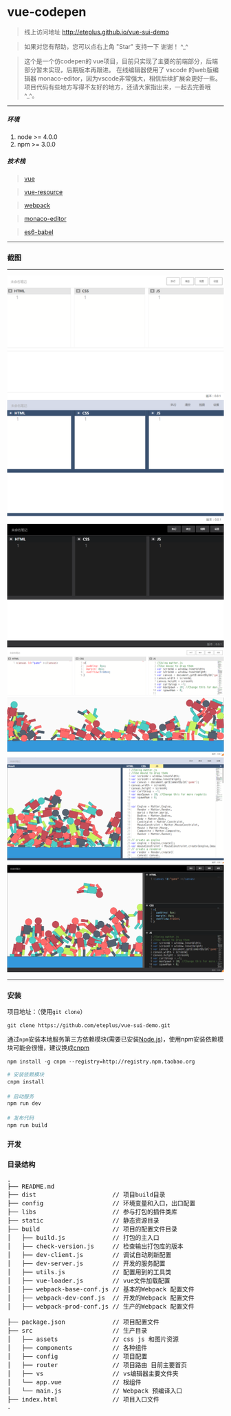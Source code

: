 # vue-codepen
> 线上访问地址 http://eteplus.github.io/vue-sui-demo

> 如果对您有帮助，您可以点右上角 "Star" 支持一下 谢谢！ ^_^

> 这个是一个仿codepen的 vue项目，目前只实现了主要的前端部分，后端部分暂未实现，后期版本再跟进。
在线编辑器使用了 vscode 的web版编辑器 monaco-editor，因为vscode非常强大，相信后续扩展会更好一些。项目代码有些地方写得不友好的地方，还请大家指出来，一起去完善哦 ^_^。

---
##### 环境
 1. node >= 4.0.0
 2. npm >= 3.0.0


##### 技术栈

> [vue](https://github.com/vuejs/vue)

> [vue-resource](https://github.com/vuejs/vue-resource)

> [webpack](http://webpack.github.io/docs/)

> [monaco-editor](https://github.com/Microsoft/monaco-editor)

> [es6-babel](https://babeljs.io/docs/learn-es2015/)

---
### 截图

---

![print](./src/assets/images/01.png)
![print](./src/assets/images/02.png)
![print](./src/assets/images/03.png)
![print](./src/assets/images/04.png)
![print](./src/assets/images/05.png)
![print](./src/assets/images/06.png)

---

### 安装
项目地址：（使用`git clone`）

```shell
git clone https://github.com/eteplus/vue-sui-demo.git
```

通过`npm`安装本地服务第三方依赖模块(需要已安装[Node.js](https://nodejs.org/))，使用npm安装依赖模块可能会很慢，建议换成[cnpm](http://cnpmjs.org/)

```shell
npm install -g cnpm --registry=http://registry.npm.taobao.org
```

```bash
# 安装依赖模块
cnpm install

# 启动服务
npm run dev

# 发布代码
npm run build

```

### 开发

### 目录结构
<pre>
.
├── README.md           
├── dist                     // 项目build目录
├── config                   // 环境变量和入口，出口配置
├── libs                     // 参与打包的插件类库
├── static                   // 静态资源目录
├── build                    // 项目的配置文件目录
│   ├── build.js             // 打包的主入口
│   ├── check-version.js     // 检查输出打包库的版本
│   ├── dev-client.js        // 调试自动刷新配置
│   ├── dev-server.js        // 开发的服务配置
│   ├── utils.js             // 配置用到的工具类
│   ├── vue-loader.js        // vue文件加载配置
│   ├── webpack-base-conf.js // 基本的Webpack 配置文件
│   ├── webpack-dev-conf.js  // 开发的Webpack 配置文件
│   ├── webpack-prod-conf.js // 生产的Webpack 配置文件

├── package.json             // 项目配置文件
├── src                      // 生产目录
│   ├── assets               // css js 和图片资源
│   ├── components           // 各种组件
│   ├── config               // 项目配置
│   ├── router               // 项目路由 目前主要首页
│   ├── vs                   // vs编辑器主要文件夹
│   └── app.vue              // 根组件
│   └── main.js              // Webpack 预编译入口         
├── index.html               // 项目入口文件
.
</pre>


